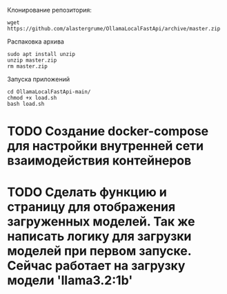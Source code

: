 Клонирование репозитория:
    
    wget https://github.com/alastergrume/OllamaLocalFastApi/archive/master.zip

Распаковка архива
    
    sudo apt install unzip
    unzip master.zip
    rm master.zip

Запуска приложений

    cd OllamaLocalFastApi-main/
    chmod +x load.sh
    bash load.sh

# TODO Создание docker-compose для настройки внутренней сети взаимодействия контейнеров
# TODO Сделать функцию и страницу для отображения загруженных моделей. Так же написать логику для загрузки моделей при первом запуске. Сейчас работает на загрузку модели 'llama3.2:1b'
